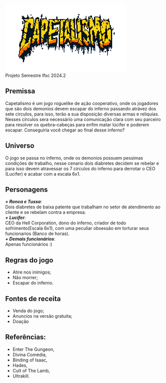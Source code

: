 ![Game Logo](Assets/logotransparente384.png)\
Projeto Semestre Ifsc 2024.2

## Premissa
Capetalismo é um jogo roguelike de ação cooperativo, onde os jogadores que são dois demonios devem escapar do inferno passando atrávez dos sete circulos, para isso, terão a sua disposição diversas armas e reliquias. Nesses circulos sera necessário uma comunicação clara com seu parceiro para resolver os quebra-cabeças para enfim matar lúcifer e poderem escapar. Conseguiria você chegar ao final desse inferno?

## Universo
O jogo se passa no inferno, onde os demonios possuem pessimas condições de trabalho, nesse cenario dois diabretes decidem se rebelar e para isso devem atravessar os 7 circulos do inferno para derrotar o CEO (Lucifer) e acabar com a escala 6x1.

## Personagens
***+ Ronca e Tussa***:\
Dois diabretes de baixa patente que trabalham no setor de atendimento ao cliente e se rebelam contra a empresa.\
***+ Lucifer***:\
CEO da Hell Corporation, dono do inferno, criador de todo sofrimento(Escala 6x1), com uma peculiar obsessão em torturar seus funcionarios (Banco de horas).\
***+ Demais funcionários***:\
Apenas funcionários :)

## Regras do jogo
- Atire nos inimigos;
- Não morrer;
- Escapar do inferno.
## Fontes de receita
- Venda do jogo;
- Anuncios na versão gratuita;
- Doação
## Referências:
- Enter The Gungeon,
- Divina Comédia,
- Binding of Isaac,
- Hades,
- Cult of The Lamb,
- Ultrakill.
